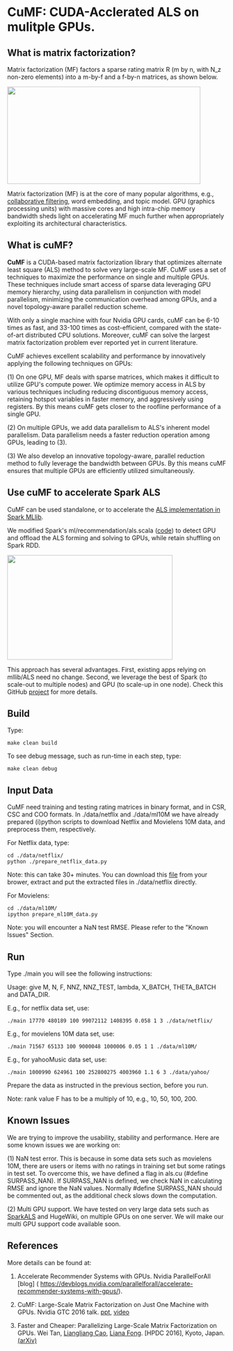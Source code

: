 # CuMF: CUDA-Acclerated ALS on mulitple GPUs. 

## What is matrix factorization?

Matrix factorization (MF) factors a sparse rating matrix R (m by n, with N_z non-zero elements) into a m-by-f and a f-by-n matrices, as shown below.

<img src=https://github.com/wei-tan/CuMF/raw/master/images/mf.png width=444 height=223 />
 
Matrix factorization (MF) is at the core of many popular algorithms, e.g., [collaborative filtering](https://en.wikipedia.org/wiki/Collaborative_filtering), word embedding, and topic model. GPU (graphics processing units) with massive cores and high intra-chip memory bandwidth sheds light on accelerating MF much further when appropriately exploiting its architectural characteristics.

## What is cuMF?

**CuMF** is a CUDA-based matrix factorization library that optimizes alternate least square (ALS) method to solve very large-scale MF. CuMF uses a set of techniques to maximize the performance on single and multiple GPUs. These techniques include smart access of sparse data leveraging GPU memory hierarchy, using data parallelism in conjunction with model parallelism, minimizing the communication overhead among GPUs, and a novel topology-aware parallel reduction scheme.

With only a single machine with four Nvidia GPU cards, cuMF can be 6-10 times as fast, and 33-100 times as cost-efficient, compared with the state-of-art distributed CPU solutions. Moreover, cuMF can solve the largest matrix factorization problem ever reported yet in current literature. 

CuMF achieves excellent scalability and performance by innovatively applying the following techniques on GPUs:  

(1) On one GPU, MF deals with sparse matrices, which makes it difficult to utilize GPU's compute power. We optimize memory access in ALS by various techniques including reducing discontiguous memory access, retaining hotspot variables in faster memory, and aggressively using registers. By this means cuMF gets closer to the roofline performance of a single GPU. 

(2) On multiple GPUs, we add data parallelism to ALS's inherent model parallelism. Data parallelism needs a faster reduction operation among GPUs, leading to (3).

(3) We also develop an innovative topology-aware, parallel reduction method to fully leverage the bandwidth between GPUs. By this means cuMF ensures that multiple GPUs are efficiently utilized simultaneously.

## Use cuMF to accelerate Spark ALS

CuMF can be used standalone, or to accelerate the [ALS implementation in Spark MLlib](https://github.com/apache/spark/blob/master/mllib/src/main/scala/org/apache/spark/ml/recommendation/ALS.scala).

We modified Spark's ml/recommendation/als.scala ([code](https://github.com/wei-tan/SparkGPU/blob/MLlib/mllib/src/main/scala/org/apache/spark/ml/recommendation/ALS.scala)) to detect GPU and offload the ALS forming and solving to GPUs, while retain shuffling on Spark RDD. 

<img src=https://github.com/wei-tan/CUDA-MLlib/raw/master/als/images/spark-gpu.png width=380 height=240 />

This approach has several advantages. First, existing apps relying on mllib/ALS need no change. Second, we leverage the best of Spark (to scale-out to multiple nodes) and GPU (to scale-up in one node). Check this GitHub [project](https://github.com/wei-tan/CUDA-MLlib/tree/master/als) for more details.

## Build

Type:

	make clean build

To see debug message, such as run-time in each step, type:

	make clean debug

## Input Data

CuMF need training and testing rating matrices in binary format, and in CSR, CSC and COO formats. In ./data/netflix and ./data/ml10M we have already prepared (i)python scripts to download Netflix and Movielens 10M data, and preprocess them, respectively.

For Netflix data, type:

	cd ./data/netflix/
	python ./prepare_netflix_data.py 

Note: this can take 30+ minutes. You can download this [file](https://ibm.box.com/s/5vmh77up8reodvihiq0ri66jltg9h4uh) from your brower, extract and put the extracted files in ./data/netflix directly.

For Movielens:

	cd ./data/ml10M/
	ipython prepare_ml10M_data.py

Note: you will encounter a NaN test RMSE. Please refer to the "Known Issues" Section.

## Run

Type ./main you will see the following instructions:

Usage: give M, N, F, NNZ, NNZ_TEST, lambda, X_BATCH, THETA_BATCH and DATA_DIR.

E.g., for netflix data set, use:

	./main 17770 480189 100 99072112 1408395 0.058 1 3 ./data/netflix/
	
E.g., for movielens 10M data set, use:

	./main 71567 65133 100 9000048 1000006 0.05 1 1 ./data/ml10M/
	
E.g., for yahooMusic data set, use:

	./main 1000990 624961 100 252800275 4003960 1.1 6 3 ./data/yahoo/

Prepare the data as instructed in the previous section, before you run.

Note: rank value F has to be a multiply of 10, e.g., 10, 50, 100, 200. 

## Known Issues
We are trying to improve the usability, stability and performance. Here are some known issues we are working on:

(1) NaN test error. This is because in some data sets such as movielens 10M, there are users or items with no ratings in training set but some ratings in test set. To overcome this, we have defined a flag in als.cu (#define SURPASS_NAN). If SURPASS_NAN is defined, we check NaN in calculating RMSE and ignore the NaN values. Normally #define SURPASS_NAN should be commented out, as the additional check slows down the computation.

(2) Multi GPU support. We have tested on very large data sets such as [SparkALS](https://databricks.com/blog/2014/07/23/scalable-collaborative-filtering-with-spark-mllib.html) and HugeWiki, on multiple GPUs on one server. We will make our multi GPU support code available soon.

## References

More details can be found at:

1) Accelerate Recommender Systems with GPUs. Nvidia ParallelForAll [blog] ( https://devblogs.nvidia.com/parallelforall/accelerate-recommender-systems-with-gpus/).


2) CuMF: Large-Scale Matrix Factorization on Just One Machine with GPUs. Nvidia GTC 2016 talk. [ppt](http://www.slideshare.net/tanwei/s6211-cumf-largescale-matrix-factorization-on-just-one-machine-with-gpus), [video](http://on-demand.gputechconf.com/gtc/2016/video/S6211.html)

3) Faster and Cheaper: Parallelizing Large-Scale Matrix Factorization on GPUs. Wei Tan, [Liangliang Cao](https://github.com/llcao), [Liana Fong](https://github.com/llfong). [HPDC 2016], Kyoto, Japan. [(arXiv)](http://arxiv.org/abs/1603.03820)
